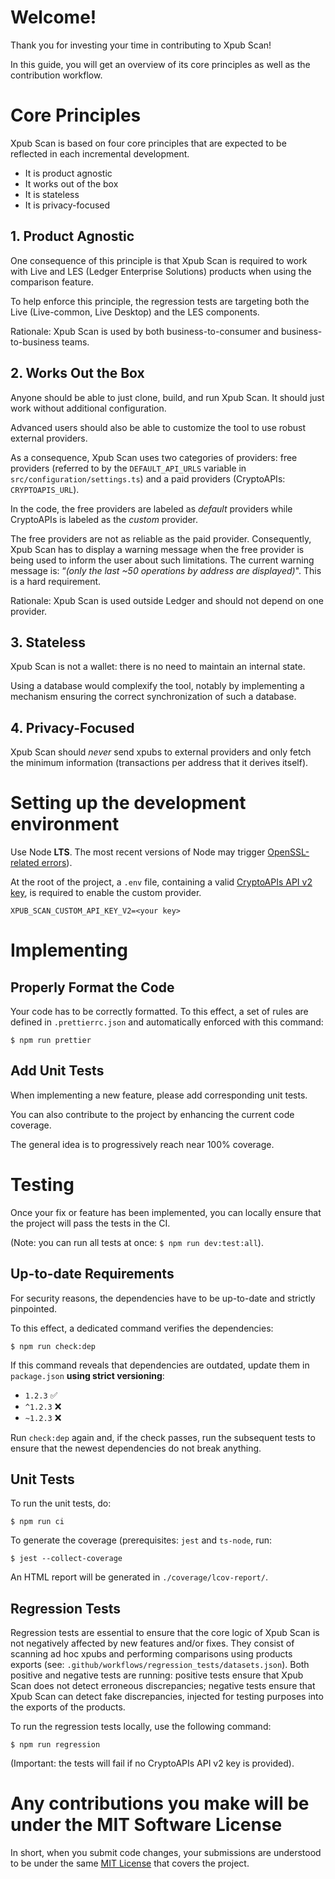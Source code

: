 # Welcome!

Thank you for investing your time in contributing to Xpub Scan!

In this guide, you will get an overview of its core principles as well as the contribution workflow.

# Core Principles

Xpub Scan is based on four core principles that are expected to be reflected in each incremental development.

- It is product agnostic
- It works out of the box
- It is stateless
- It is privacy-focused

## 1. Product Agnostic

One consequence of this principle is that Xpub Scan is required to work with Live and LES (Ledger Enterprise Solutions) products when using the comparison feature.

To help enforce this principle, the regression tests are targeting both the Live (Live-common, Live Desktop) and the LES components.

Rationale: Xpub Scan is used by both business-to-consumer and business-to-business teams.

## 2. Works Out the Box

Anyone should be able to just clone, build, and run Xpub Scan. It should just work without additional configuration.

Advanced users should also be able to customize the tool to use robust external providers.

As a consequence, Xpub Scan uses two categories of providers: free providers (referred to by the `DEFAULT_API_URLS` variable in `src/configuration/settings.ts`) and a paid providers (CryptoAPIs: `CRYPTOAPIS_URL`).

In the code, the free providers are labeled as _default_ providers while CryptoAPIs is labeled as the _custom_ provider.

The free providers are not as reliable as the paid provider. Consequently, Xpub Scan has to display a warning message when the free provider is being used to inform the user about such limitations. The current warning message is: “_(only the last ~50 operations by address are displayed)_". This is a hard requirement.

Rationale: Xpub Scan is used outside Ledger and should not depend on one provider.

## 3. Stateless

Xpub Scan is not a wallet: there is no need to maintain an internal state.

Using a database would complexify the tool, notably by implementing a mechanism ensuring the correct synchronization of such a database.

## 4. Privacy-Focused

Xpub Scan should _never_ send xpubs to external providers and only fetch the minimum information (transactions per address that it derives itself).

# Setting up the development environment

Use Node **LTS**. The most recent versions of Node may trigger [OpenSSL-related errors](https://github.com/webpack/webpack/issues/14532)).

At the root of the project, a `.env` file, containing a valid [CryptoAPIs API v2 key](https://developers.cryptoapis.io/technical-documentation/general-information/overview), is required to enable the custom provider.

```
XPUB_SCAN_CUSTOM_API_KEY_V2=<your key>
```

# Implementing

## Properly Format the Code

Your code has to be correctly formatted. To this effect, a set of rules are defined in `.prettierrc.json` and automatically enforced with this command:

```
$ npm run prettier
```

## Add Unit Tests

When implementing a new feature, please add corresponding unit tests.

You can also contribute to the project by enhancing the current code coverage.

The general idea is to progressively reach near 100% coverage.

# Testing

Once your fix or feature has been implemented, you can locally ensure that the project will pass the tests in the CI.

(Note: you can run all tests at once: `$ npm run dev:test:all`).

## Up-to-date Requirements

For security reasons, the dependencies have to be up-to-date and strictly pinpointed.

To this effect, a dedicated command verifies the dependencies:

```
$ npm run check:dep
```

If this command reveals that dependencies are outdated, update them in `package.json` **using strict versioning**:

- `1.2.3` ✅
- `^1.2.3` ❌
- `~1.2.3` ❌

Run `check:dep` again and, if the check passes, run the subsequent tests to ensure that the newest dependencies do not break anything.

## Unit Tests

To run the unit tests, do:

```
$ npm run ci
```

To generate the coverage (prerequisites: `jest` and `ts-node`, run:

```
$ jest --collect-coverage
```

An HTML report will be generated in `./coverage/lcov-report/`.

## Regression Tests

Regression tests are essential to ensure that the core logic of Xpub Scan is not negatively affected by new features and/or fixes. They consist of scanning ad hoc xpubs and performing comparisons using products exports (see: `.github/workflows/regression_tests/datasets.json`). Both positive and negative tests are running: positive tests ensure that Xpub Scan does not detect erroneous discrepancies; negative tests ensure that Xpub Scan can detect fake discrepancies, injected for testing purposes into the exports of the products.

To run the regression tests locally, use the following command:

```
$ npm run regression
```

(Important: the tests will fail if no CryptoAPIs API v2 key is provided).

# Any contributions you make will be under the MIT Software License

In short, when you submit code changes, your submissions are understood to be under the same [MIT License](https://github.com/LedgerHQ/xpub-scan/blob/main/LICENSE) that covers the project.
